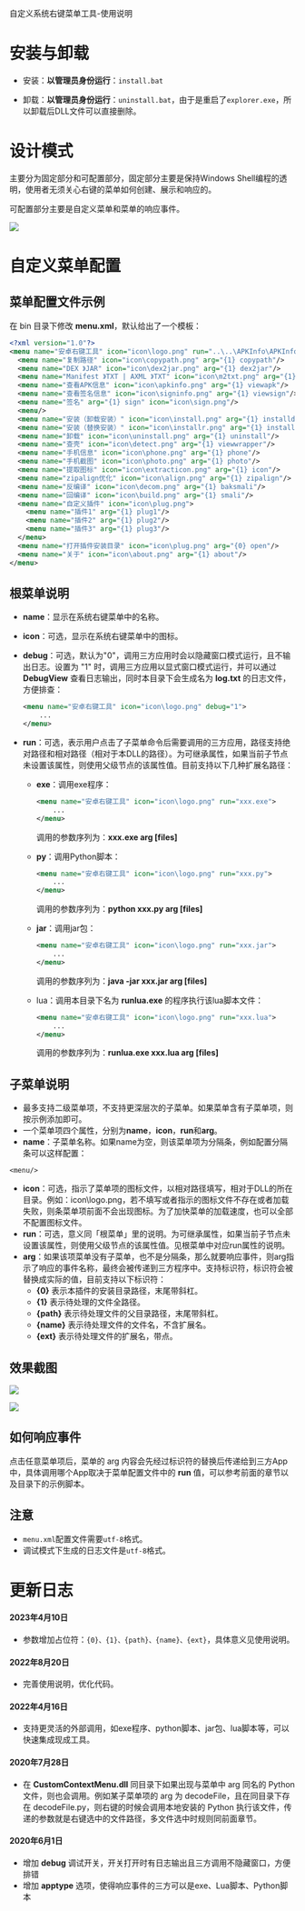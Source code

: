自定义系统右键菜单工具-使用说明

# 安装与卸载

- 安装：**以管理员身份运行**：`install.bat`

- 卸载：**以管理员身份运行**：`uninstall.bat`，由于是重启了`explorer.exe`，所以卸载后DLL文件可以直接删除。

# 设计模式

主要分为固定部分和可配置部分，固定部分主要是保持Windows Shell编程的透明，使用者无须关心右键的菜单如何创建、展示和响应的。

可配置部分主要是自定义菜单和菜单的响应事件。

![](./doc/design.png)

# 自定义菜单配置

## 菜单配置文件示例
在 bin 目录下修改 **menu.xml**，默认给出了一个模板：
```xml
<?xml version="1.0"?>
<menu name="安卓右键工具" icon="icon\logo.png" run="..\..\APKInfo\APKInfo\bin\APKInfo.exe" debug="0">
  <menu name="复制路径" icon="icon\copypath.png" arg="{1} copypath"/>
  <menu name="DEX 》JAR" icon="icon\dex2jar.png" arg="{1} dex2jar"/>
  <menu name="Manifest 》TXT | AXML 》TXT" icon="icon\m2txt.png" arg="{1} axml2txt"/>
  <menu name="查看APK信息" icon="icon\apkinfo.png" arg="{1} viewapk"/>
  <menu name="查看签名信息" icon="icon\signinfo.png" arg="{1} viewsign"/>
  <menu name="签名" arg="{1} sign" icon="icon\sign.png"/>
  <menu/>
  <menu name="安装（卸载安装）" icon="icon\install.png" arg="{1} installd"/>
  <menu name="安装（替换安装）" icon="icon\installr.png" arg="{1} installr"/>
  <menu name="卸载" icon="icon\uninstall.png" arg="{1} uninstall"/>
  <menu name="查壳" icon="icon\detect.png" arg="{1} viewwrapper"/>
  <menu name="手机信息" icon="icon\phone.png" arg="{1} phone"/>
  <menu name="手机截图" icon="icon\photo.png" arg="{1} photo"/>
  <menu name="提取图标" icon="icon\extracticon.png" arg="{1} icon"/>
  <menu name="zipalign优化" icon="icon\align.png" arg="{1} zipalign"/>
  <menu name="反编译" icon="icon\decom.png" arg="{1} baksmali"/>
  <menu name="回编译" icon="icon\build.png" arg="{1} smali"/>
  <menu name="自定义插件" icon="icon\plug.png">
    <menu name="插件1" arg="{1} plug1"/>
    <menu name="插件2" arg="{1} plug2"/>
    <menu name="插件3" arg="{1} plug3"/>
  </menu>
  <menu name="打开插件安装目录" icon="icon\plug.png" arg="{0} open"/>
  <menu name="关于" icon="icon\about.png" arg="{1} about"/>
</menu>
```
## 根菜单说明

- **name**：显示在系统右键菜单中的名称。

- **icon**：可选，显示在系统右键菜单中的图标。

- **debug**：可选，默认为"0"，调用三方应用时会以隐藏窗口模式运行，且不输出日志。设置为 "1" 时，调用三方应用以显式窗口模式运行，并可以通过**DebugView** 查看日志输出，同时本目录下会生成名为 **log.txt** 的日志文件，方便排查：

  ```xml
  <menu name="安卓右键工具" icon="icon\logo.png" debug="1">
      ...
  </menu>
  ```

  

- **run**：可选，表示用户点击了子菜单命令后需要调用的三方应用，路径支持绝对路径和相对路径（相对于本DLL的路径）。为可继承属性，如果当前子节点未设置该属性，则使用父级节点的该属性值。目前支持以下几种扩展名路径：

  - **exe**：调用exe程序：

    ```xml
    <menu name="安卓右键工具" icon="icon\logo.png" run="xxx.exe">
        ...
    </menu>
    ```

    调用的参数序列为：**xxx.exe arg [files]**

    

  - **py**：调用Python脚本：

    ```xml
    <menu name="安卓右键工具" icon="icon\logo.png" run="xxx.py">
        ...
    </menu>
    ```

    调用的参数序列为：**python xxx.py arg [files]**

    

  - **jar**：调用jar包：

    ```xml
    <menu name="安卓右键工具" icon="icon\logo.png" run="xxx.jar">
        ...
    </menu>
    ```

    调用的参数序列为：**java -jar xxx.jar arg [files]**

    
  
  - lua：调用本目录下名为 **runlua.exe** 的程序执行该lua脚本文件：
  
    ```xml
    <menu name="安卓右键工具" icon="icon\logo.png" run="xxx.lua">
        ...
    </menu>
    ```
  
    调用的参数序列为：**runlua.exe xxx.lua arg [files]**
  
    

## 子菜单说明

- 最多支持二级菜单项，不支持更深层次的子菜单。如果菜单含有子菜单项，则按示例添加即可。
- 一个菜单项四个属性，分别为**name**，**icon**，**run**和**arg**。
- **name**：子菜单名称。如果name为空，则该菜单项为分隔条，例如配置分隔条可以这样配置：

```
<menu/>
```

- **icon**：可选，指示了菜单项的图标文件，以相对路径填写，相对于DLL的所在目录。例如：icon\logo.png，若不填写或者指示的图标文件不存在或者加载失败，则条菜单项前面不会出现图标。为了加快菜单的加载速度，也可以全部不配置图标文件。
- **run**：可选，意义同「根菜单」里的说明。为可继承属性，如果当前子节点未设置该属性，则使用父级节点的该属性值。见根菜单中对应run属性的说明。
- **arg**：如果该项菜单没有子菜单，也不是分隔条，那么就要响应事件，则arg指示了响应的事件名称，最终会被传递到三方程序中。支持标识符，标识符会被替换成实际的值，目前支持以下标识符：
  - **{0}**  表示本插件的安装目录路径，末尾带斜杠。
  - **{1}**  表示待处理的文件全路径。
  - **{path}**  表示待处理文件的父目录路径，末尾带斜杠。
  - **{name}**   表示待处理文件的文件名，不含扩展名。
  - **{ext}**    表示待处理文件的扩展名，带点。




## 效果截图

![](./doc/screenshot1.png)

![](./doc/screenshot2.png)

## 如何响应事件

点击任意菜单项后，菜单的 arg 内容会先经过标识符的替换后传递给到三方App中，具体调用哪个App取决于菜单配置文件中的 **run** 值，可以参考前面的章节以及目录下的示例脚本。



## 注意

- `menu.xml`配置文件需要`utf-8`格式。
- 调试模式下生成的日志文件是`utf-8`格式。



# 更新日志

#### 2023年4月10日

- 参数增加占位符：`{0}、{1}、{path}、{name}、{ext}`，具体意义见使用说明。

#### 2022年8月20日

- 完善使用说明，优化代码。

#### 2022年4月16日

- 支持更灵活的外部调用，如exe程序、python脚本、jar包、lua脚本等，可以快速集成现成工具。

#### 2020年7月28日

- 在 **CustomContextMenu.dll** 同目录下如果出现与菜单中 arg 同名的 Python 文件，则也会调用。例如某子菜单项的 arg 为 decodeFile，且在同目录下存在 decodeFile.py，则右键的时候会调用本地安装的 Python 执行该文件，传递的参数就是右键选中的文件路径，多文件选中时规则同前面章节。

#### 2020年6月1日

- 增加 **debug** 调试开关，开关打开时有日志输出且三方调用不隐藏窗口，方便排错
- 增加 **apptype** 选项，使得响应事件的三方可以是exe、Lua脚本、Python脚本

